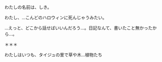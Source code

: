 わたしの名前は、しき。

わたし、…こんどのハロウィンに死んじゃうみたい。

…えっと、どこから話せばいいんだろう…。日記なんて、書いたこと無かったから…。

＊＊＊

わたしはいつも、タイジュの里で草や木…植物たち
